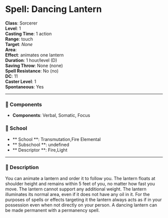 
# Spell: Dancing Lantern
**Class**: Sorcerer  
**Level**: 1  
**Casting Time**: 1 action  
**Range**: touch  
**Target**: _None_  
**Area**:   
**Effect**: animates one lantern  
**Duration**: 1 hour/level (D)  
**Saving Throw**: None (none)  
**Spell Resistance**: No (no)  
**DC**: 11  
**Caster Level**: 1  
**Spontaneous**: Yes

---

### 🔮 Components
- **Components**: Verbal, Somatic, Focus

### 🏫 School
- ** School **: Transmutation,Fire Elemental
- ** Subschool **: undefined
- ** Descriptor **: Fire,Light
---

### 📜 Description
You can animate a lantern and order it to follow you. The lantern floats at shoulder height and remains within 5 feet of you, no matter how fast you move. The lantern cannot support any additional weight. The lantern illuminates its normal area, even if it does not have any oil in it. For the purposes of spells or effects targeting it the lantern always acts as if in your possession even when not directly on your person. A dancing lantern can be made permanent with a permanency spell.

